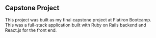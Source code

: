 <h2>Capstone Project</h2>

This project was built as my final capstone project at Flatiron Bootcamp. This was a full-stack application built with Ruby on Rails backend and React.js for the front end.
